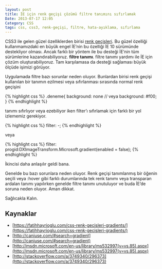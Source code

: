 ```yaml
---
layout: post
title: İE için renk geçişi çözümü filtre tanımını sıfırlamak
Date: 2013-07-17 12:05
Category: CSS
tags: css, css3, renk-geçişi, filtre, hata-ayıklama, sıfırlama
---
```


CSS3 ile gelen güzel özelliklerden birisi [renk geçişleri](https://fatihhayrioglu.com/css-renk-gecisleri-gradients/). Bu güzel özelliği kullanmamızdaki en büyük engel İE’nin bu özelliği İE 10 sürümünde destekliyor olması. Ancak farklı bir yöntem ile bu desteği İE’nin tüm sürümlerine kazandırabiliyoruz. **filtre tanımı**. filtre tanımı yardımı ile İE için çözüm oluşturabiliyoruz. Tam karşılamasa da desteği sağlaması büyük ölçüde işimizi görüyor.

Uygulamada filtre bazı sorunlar neden oluyor. Bunlardan birisi renk geçişi kullanılan bir tanımın ezilmesi veya sıfırlanması sırasında normal renk geçişini

{% highlight css %}
.deneme{
    background: none
    // veya
    background: #f00;
}
{% endhighlight %}

tanımı sıfırlıyor veya ezebiliyor iken filter’ı sıfırlamak için farklı bir yol izlememiz gerekiyor.

{% highlight css %}
filter: -;
{% endhighlight %}

veya

{% highlight css %}
filter: progid:DXImageTransform.Microsoft.gradient(enabled = false);
{% endhighlight %}

İkincisi daha anlaşılır geldi bana.

Genelde bu bazı sorunlara neden oluyor. Renk geçişi tanımlanmış bir öğenin seçili veya :hover gibi farklı durumlarında tek renk tanımı veya transparan ardalan tanımı yapılırken genelde filtre tanımı unutuluyor ve buda İE’de soruna neden oluyor. Aman dikkat.

Sağlıcakla Kalın.

## Kaynaklar

* [https://fatihhayrioglu.com/css-renk-gecisleri-gradients/](https://fatihhayrioglu.com/css-renk-gecisleri-gradients/)
* [http://caniuse.com/#search=gradient](http://caniuse.com/#search=gradient)
* [http://msdn.microsoft.com/en-us/library/ms532997(v=vs.85).aspx](http://msdn.microsoft.com/en-us/library/ms532997(v=vs.85).aspx)
* [http://stackoverflow.com/a/3749340/296373](http://stackoverflow.com/a/3749340/296373)
